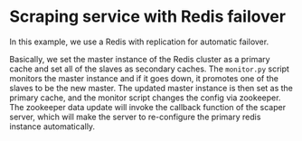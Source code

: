 # Scraping service with Redis failover

In this example, we use a Redis with replication for automatic failover.

Basically, we set the master instance of the Redis cluster as a primary cache and set all of the slaves as secondary caches.
The `monitor.py` script monitors the master instance and if it goes down, it promotes one of the slaves to be the new master.
The updated master instance is then set as the primary cache, and the monitor script changes the config via zookeeper.
The zookeeper data update will invoke the callback function of the scaper server, which will make the server to re-configure the primary redis instance automatically.
